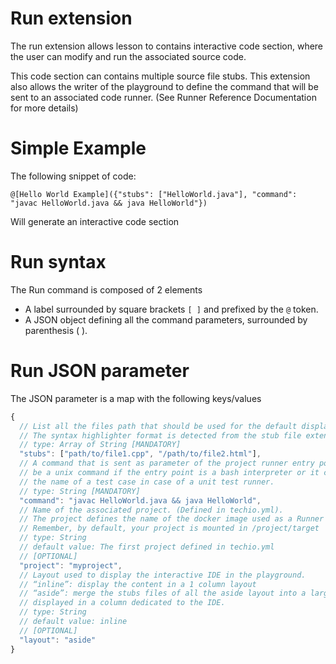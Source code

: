 # Run extension
The run extension allows lesson to contains interactive code section, where the user can modify and run the associated source code.

This code section can contains multiple source file stubs.
This extension also allows the writer of the playground to define the command that will be sent to an associated code runner. (See Runner Reference Documentation for more details)

# Simple Example
The following snippet of code:

```
@[Hello World Example]({"stubs": ["HelloWorld.java"], "command": "javac HelloWorld.java && java HelloWorld"})
```

Will generate an interactive code section

# Run syntax
The Run command is composed of 2 elements
- A label surrounded by square brackets `[ ]` and prefixed by the `@` token.
- A JSON object defining all the command parameters, surrounded by parenthesis ( ).


# Run JSON parameter
The JSON parameter is a map with the following keys/values

```javascript
{
  // List all the files path that should be used for the default displayed stubs.
  // The syntax highlighter format is detected from the stub file extension.
  // type: Array of String [MANDATORY]
  "stubs": ["path/to/file1.cpp", "/path/to/file2.html"],
  // A command that is sent as parameter of the project runner entry point. For instance, it can
  // be a unix command if the entry point is a bash interpreter or it can be
  // the name of a test case in case of a unit test runner.
  // type: String [MANDATORY]
  "command": "javac HelloWorld.java && java HelloWorld",
  // Name of the associated project. (Defined in techio.yml).
  // The project defines the name of the docker image used as a Runner (name:version).
  // Remember, by default, your project is mounted in /project/target
  // type: String
  // default value: The first project defined in techio.yml
  // [OPTIONAL]
  "project": "myproject",
  // Layout used to display the interactive IDE in the playground.
  // “inline”: display the content in a 1 column layout
  // “aside”: merge the stubs files of all the aside layout into a large IDE,
  // displayed in a column dedicated to the IDE.
  // type: String
  // default value: inline
  // [OPTIONAL]
  "layout": "aside"
}
```

